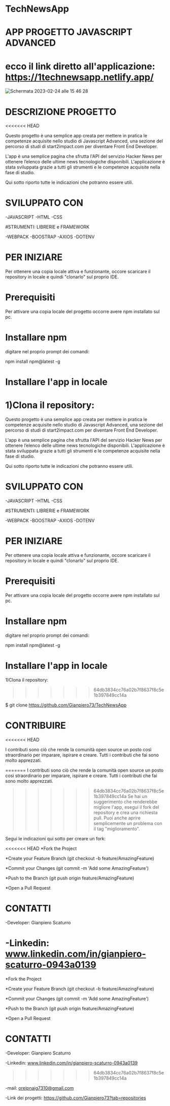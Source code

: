 # TechNewsApp

# APP PROGETTO JAVASCRIPT ADVANCED

# ecco il link diretto all'applicazione: https://1technewsapp.netlify.app/

![Schermata 2023-02-24 alle 15 46 28](https://user-images.githubusercontent.com/80164691/221207833-cf03f900-6513-4f24-bf48-637cc3389893.png)

# DESCRIZIONE PROGETTO
<<<<<<< HEAD

Questo progetto è una semplice app creata per mettere in pratica le competenze acquisite nello studio di Javascript Advanced, una sezione del percorso di studi di start2impact.com per diventare Front End Developer.

L'app è una semplice pagina che sfrutta l'API del servizio Hacker News per ottenere l’elenco delle ultime news tecnologiche disponibili.
L'applicazione è stata sviluppata grazie a tutti gli strumenti e le competenze acquisite nella fase di studio.

Qui sotto riporto tutte le indicazioni che potranno essere utili.

# SVILUPPATO CON

-JAVASCRIPT
-HTML
-CSS

#STRUMENTI: LIBRERIE e FRAMEWORK

-WEBPACK
-BOOSTRAP
-AXIOS
-DOTENV

# PER INIZIARE

Per ottenere una copia locale attiva e funzionante, occore scaricare il repository in locale e quindi "clonarlo" sul proprio IDE.

# Prerequisiti

Per attivare una copia locale del progetto occorre avere npm installato sul pc.

# Installare npm

digitare nel proprio prompt dei comandi:

npm install npm@latest -g

# Installare l'app in locale

1)Clona il repository:
=======
Questo progetto è una semplice app creata per mettere in pratica le competenze acquisite nello studio di Javascript Advanced, una sezione del percorso di studi di start2impact.com per diventare Front End Developer. 

L'app è una semplice pagina che sfrutta l'API del servizio Hacker News per ottenere l’elenco delle ultime news tecnologiche disponibili.
L'applicazione è stata sviluppata grazie a tutti gli strumenti e le competenze acquisite nella fase di studio.

Qui sotto riporto tutte le indicazioni che potranno essere utili.
 
# SVILUPPATO CON

-JAVASCRIPT
-HTML
-CSS

#STRUMENTI: LIBRERIE e FRAMEWORK

-WEBPACK
-BOOSTRAP
-AXIOS
-DOTENV


# PER INIZIARE
Per ottenere una copia locale attiva e funzionante, occore scaricare il repository in locale e quindi "clonarlo" sul proprio IDE.

# Prerequisiti
Per attivare una copia locale del progetto occorre avere npm installato sul pc.

# Installare npm
digitare nel proprio prompt dei comandi: 

npm install npm@latest -g
  
# Installare l'app in locale

1)Clona il  repository:
>>>>>>> 64db3834cc76a02b7f8637f8c5e1b397849cc14a

$ git clone https://github.com/Gianpiero73/TechNewsApp

# CONTRIBUIRE
<<<<<<< HEAD

I contributi sono ciò che rende la comunità open source un posto così straordinario per imparare, ispirare e creare. Tutti i contributi che fai sono molto apprezzati.

=======
I contributi sono ciò che rende la comunità open source un posto così straordinario per imparare, ispirare e creare. Tutti i contributi che fai sono molto apprezzati.


>>>>>>> 64db3834cc76a02b7f8637f8c5e1b397849cc14a
Se hai un suggerimento che renderebbe migliore l'app, esegui il fork del repository e crea una richiesta pull. Puoi anche aprire semplicemente un problema con il tag "miglioramento".

Segui le indicazioni qui sotto per creare un fork:

<<<<<<< HEAD
\*Fork the Project

\*Create your Feature Branch (git checkout -b feature/AmazingFeature)

\*Commit your Changes (git commit -m 'Add some AmazingFeature')

\*Push to the Branch (git push origin feature/AmazingFeature)

\*Open a Pull Request

# CONTATTI

-Developer: Gianpiero Scaturro

-Linkedin: www.linkedin.com/in/gianpiero-scaturro-0943a0139
=======

*Fork the Project

*Create your Feature Branch (git checkout -b feature/AmazingFeature)

*Commit your Changes (git commit -m 'Add some AmazingFeature')

*Push to the Branch (git push origin feature/AmazingFeature)

*Open a Pull Request



# CONTATTI

-Developer: Gianpiero Scaturro 

-Linkedin: www.linkedin.com/in/gianpiero-scaturro-0943a0139 
>>>>>>> 64db3834cc76a02b7f8637f8c5e1b397849cc14a

-mail: oreipnaig7310@gmail.com

-Link dei progetti: https://github.com/Gianpiero73?tab=repositories
